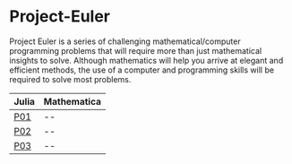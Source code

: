 # Project-Euler
Project Euler is a series of challenging mathematical/computer programming problems that will require more than just mathematical insights to solve. Although mathematics will help you arrive at elegant and efficient methods, the use of a computer and programming skills will be required to solve most problems.

| Julia  | Mathematica |
| ------------- | ------------- |
| <a href=Julia/problem_1/problem_1.jl> P01 | -- |
| <a href=Julia/problem_1/problem_1.jl> P02  | -- |
| <a href=Julia/problem_3/problem_3.jl> P03  | -- |
